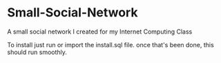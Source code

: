 Small-Social-Network
====================

A small social network I created for my Internet Computing Class


To install just run or import the install.sql file. once that's been done, this should run smoothly.

